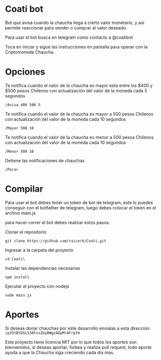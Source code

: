 # Coati bot

Bot que avisa cuando la chaucha llega a cierto valor monetario, y así permite reaccionar para vender o comprar al valor deseado.

Para usar el bot busca en telegram como contacto a @coatibot

Toca en iniciar y sigue las instrucciones en pantalla para operar con la Criptomoneda Chaucha.

# Opciones

Te notifica cuando el valor de la chaucha es mayor esta entre los $400 y $500 pesos Chilenos con actualización del valor de la moneda cada 5 segundos
```
/Avisa 400 500 5
```

Te notifica cuando el valor de la chaucha es mayor a 500 pesos Chilenos con actualización del valor de la moneda cada 10 segundos
```
/Mayor 500 10
```

Te notifica cuando el valor de la chaucha es menor a 500 pesos Chilenos con actualización del valor de la moneda cada 10 segundos
```
/Menor 500 10
```

Detiene las notificaciones de chauchas
```
/Parar
```

# Compilar

Para usar el bot debes tener un token de bot de telegram, este lo puedes conseguir con el botfather de telegram, luego debes colocar el token en el archivo main.js

para hacer correr el bot debes realizar estos pasos.

Clonar el repositorio
```
git clone https://github.com/raicerk/Coati.git
```
Ingresar a la carpeta del proyecto
```
cd Coati\
```
Instalar las dependencias necesarias
```
npm install
```
Ejecutar el proyecto con nodejs
```
node main.js
```

# Aportes

Si deseas donar chauchas por este desarrollo envialas a esta dirección: ```cp35tBtDSL536FxxZbyBWgzAQpMrAFrp7m```


Este proyecto tiene licencia MIT por lo que todos los aportes son bienvenidos, si deseas aportar, forkea y realiza pull request, todo aporte ayuda a que la Chaucha siga creciendo cada día mas.
